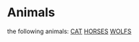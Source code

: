 # Animals

the following animals:
[CAT](./cats.md 'cats')
[HORSES](./horses.md 'horses')
[WOLFS](./wolf.md 'wolf')
